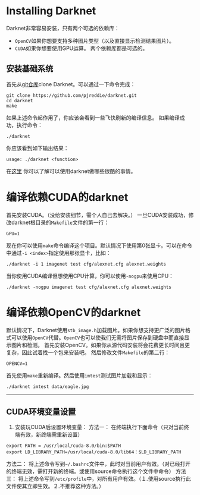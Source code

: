 # Installing Darknet
Darknet非常容易安装，只有两个可选的依赖库：

- `OpenCV`如果你想要支持多种图片类型（以及直接显示检测结果图片）。
- `CUDA`如果你想要使用GPU运算。
两个依赖库都是可选的。

## 安装基础系统
首先从[git仓库](https://github.com/pjreddie/darknet)clone Darknet。可以通过一下命令完成：
```
git clone https://github.com/pjreddie/darknet.git
cd darknet
make
``` 
如果上述命令起作用了，你应该会看到一些飞快刷新的编译信息。
如果编译成功，执行命令：
```
./darknet
```
你应该看到如下输出结果：
```
usage: ./darknet <function>
```
在[这里](https://pjreddie.com/darknet/) 你可以了解可以使用darknet做哪些很酷的事情。

# 编译依赖CUDA的darknet
首先安装CUDA。（没给安装细节，需个人自己去解决。）
一旦CUDA安装成功，修改darknet根目录的`Makefile`文件的第一行：
```
GPU=1
```
现在你可以使用`make`命令编译这个项目。默认情况下使用第0张显卡。可以在命令中通过`-i <index>`指定使用那张显卡，比如：
```
./darknet -i 1 imagenet test cfg/alexnet.cfg alexnet.weights
```
当你使用CUDA编译但想使用CPU计算，你可以使用`-nogpu`来使用CPU：
```
./darknet -nogpu imagenet test cfg/alexnet.cfg alexnet.weights
```
# 编译依赖OpenCV的darknet
默认情况下，Darknet使用`stb_image.h`加载图片。如果你想支持更广泛的图片格式可以使用`OpenCV`代替。`OpenCV`也可以使我们无需将图片保存到硬盘中而直接显示图片和检测。
首先安装OpenCV。如果你从源代码安装将会花费更长时间且更复杂，因此试着找一个包来安装吧。
然后修改文件`Makefile`的第二行：
```
OPENCV=1
```
首先使用`make`重新编译。然后使用`imtest`测试图片加载和显示：
```
./darknet imtest data/eagle.jpg
```

-----

## CUDA环境变量设置
1. 安装玩CUDA后设置环境变量：
方法一：
在终端执行下面命令（只对当前终端有效，新终端需重新设置）
```
export PATH = /usr/local/cuda-8.0/bin:$PATH
export LD_LIBRARY_PATH=/usr/local/cuda-8.0/lib64：$LD_LIBRARY_PATH
```
方法二：
将上述命令写到`~/.bashrc`文件中，此时对当前用户有效。（对已经打开的终端无效，需打开新的终端。或使用source命令执行这个文件中命令）
方法三：
将上述命令写到`/etc/profile`中，对所有用户有效。（１.使用source执行此文件使其立即生效。２.不推荐这种方法。）




